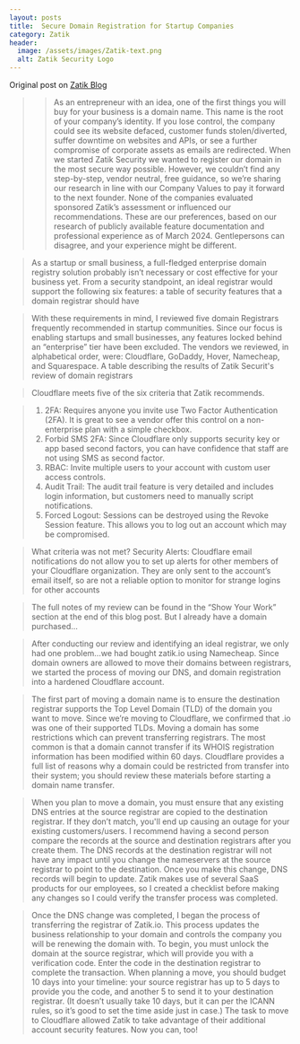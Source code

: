 ```yaml
---
layout: posts
title:  Secure Domain Registration for Startup Companies
category: Zatik
header:
  image: /assets/images/Zatik-text.png
  alt: Zatik Security Logo
---
```


Original post on [Zatik Blog](https://www.zatik.io/blog/secure-domain-registration)

>> As an entrepreneur with an idea, one of the first things you will buy for your business is a domain name. This name is the root of your company’s identity. If you lose control, the company could see its website defaced, customer funds stolen/diverted, suffer downtime on websites and APIs, or see a further compromise of corporate assets as emails are redirected. 
>> When we started Zatik Security we wanted to register our domain in the most secure way possible. However, we couldn’t find any step-by-step, vendor neutral, free guidance, so we’re sharing our research in line with our Company Values to pay it forward to the next founder.
>> None of the companies evaluated sponsored Zatik’s assessment or influenced our recommendations. These are our preferences, based on our research of publicly available feature documentation and professional experience as of March 2024. Gentlepersons can disagree, and your experience might be different.

> As a startup or small business, a full-fledged enterprise domain registry solution probably isn’t necessary or cost effective for your business yet. From a security standpoint, an ideal registrar would support the following six features: 
a table of security features that a domain registrar should have

> With these requirements in mind, I reviewed five domain Registrars frequently recommended in startup communities. Since our focus is enabling startups and small businesses, any features locked behind an “enterprise” tier have been excluded. The vendors we reviewed, in alphabetical order, were: Cloudflare, GoDaddy, Hover, Namecheap, and Squarespace. 
A table describing the results of Zatik Securit's review of domain registrars

> Cloudflare meets five of the six criteria that Zatik recommends.  

> 1. 2FA: Requires anyone you invite use Two Factor Authentication (2FA). It is great to see a vendor offer this control on a non-enterprise plan with a simple checkbox. 
> 1. Forbid SMS 2FA: Since Cloudflare only supports security key or app based second factors, you can have confidence that staff are not using SMS as second factor. 
> 1. RBAC: Invite multiple users to your account with custom user access controls.
> 1. Audit Trail: The audit trail feature is very detailed and includes login information, but customers need to manually script notifications. 
> 1. Forced Logout: Sessions can be destroyed using the Revoke Session feature. This allows you to log out an account which may be compromised.

> What criteria was not met?  Security Alerts: Cloudflare email notifications do not allow you to set up alerts for other members of your Cloudflare organization. They are only sent to the account’s email itself, so are not a reliable option to monitor for strange logins for other accounts

> The full notes of my review can be found in the “Show Your Work” section at the end of this blog post. 
> But I already have a domain purchased…

> After conducting our review and identifying an ideal registrar, we only had one problem…we had bought zatik.io using Namecheap. Since domain owners are allowed to move their domains between registrars, we started the process of moving our DNS, and domain registration into a hardened Cloudflare account. 

> The first part of moving a domain name is to ensure the destination registrar supports the Top Level Domain (TLD) of the domain you want to move. Since we’re moving to Cloudflare, we confirmed that .io was one of their supported TLDs. Moving a domain has some restrictions which can prevent transferring registrars. The most common is that a domain cannot transfer if its WHOIS registration information has been modified within 60 days. Cloudflare provides a full list of reasons why a domain could be restricted from transfer into their system; you should review these materials before starting a domain name transfer. 

> When you plan to move a domain, you must ensure that any existing DNS entries at the source registrar are copied to the destination registrar. If they don’t match, you'll end up causing an outage for your existing customers/users. I recommend having a second person compare the records at the source and destination registrars after you create them. The DNS records at the destination registrar will not have any impact until you change the nameservers at the source registrar to point to the destination. Once you make this change, DNS records will begin to update. Zatik makes use of several SaaS products for our employees, so I created a checklist before making any changes so I could verify the transfer process was completed.  

> Once the DNS change was completed, I began the process of transferring the registrar of Zatik.io. This process updates the business relationship to your domain and controls the company you will be renewing the domain with. To begin, you must unlock the domain at the source registrar, which will provide you with a verification code. Enter the code in the destination registrar to complete the transaction. When planning a move, you should budget 10 days into your timeline: your source registrar has up to 5 days to provide you the code, and another 5 to send it to your destination registrar. (It doesn’t usually take 10 days, but it can per the ICANN rules, so it’s good to set the time aside just in case.) The task to move to Cloudflare allowed Zatik to take advantage of their additional account security features. Now you can, too! 
